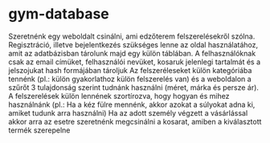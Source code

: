 # gym-database

Szeretnénk egy weboldalt csinálni, ami edzőterem felszerelésekről szólna.
Regisztráció, illetve bejelentkezés szükséges lenne az oldal használatához, amit az adatbázisban tárolunk majd egy külön táblában.
A felhasználóknak csak az email címüket, felhasználói nevüket, kosaruk jelenlegi tartalmát és a jelszojukat hash formájában tároljuk
Az felszeréleseket külön kategóriába tennénk (pl.: külön gyakorlathoz külön felszerelés van) és a weboldalon a szűrőt 3 tulajdonság szerint tudnánk használni (méret, márka és persze ár).
A felszerelések külön lennének szortírozva, hogy hogyan és mihez használnánk (pl.: Ha a kéz fülre mennénk, akkor azokat a súlyokat adna ki, amiket tudunk arra használni)
Ha az adott személy végzett a vásárlással akkor arra az esetre szeretnénk megcsinálni a kosarat, amiben a kiválasztott termék szerepelne
